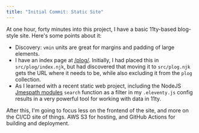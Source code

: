 ```yaml
---
title: "Initial Commit: Static Site"
---
```

At one hour, forty minutes into this project, I have a basic 11ty-based
blog-style site. Here's some points about it:
* Discovery: `vmin` units are great for margins and padding of large
  elements.
* I have an index page at [/plog/](/plog/). Initially, I had placed this in
	`src/plog/index.njk`, but had discovered that moving it to `src/plog.njk`
	gets the URL where it needs to be, while also excluding it from the `plog`
	collection.
* As I learned with a recent static web project, including the
  NodeJS [Jmespath modules](https://www.npmjs.com/package/jmespath) `search`
	function as a filter in my `.eleventy.js` config results in a very powerful
	tool for working with data in 11ty.

After this, I'm going to focus less on the frontend of the site, and more on the CI/CD site of things. AWS S3 for hosting, and GitHub Actions for building and deployment.
